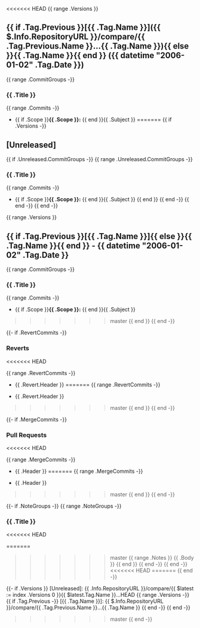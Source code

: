 <<<<<<< HEAD
{{ range .Versions }}
<a name="{{ .Tag.Name }}"></a>
## {{ if .Tag.Previous }}[{{ .Tag.Name }}]({{ $.Info.RepositoryURL }}/compare/{{ .Tag.Previous.Name }}...{{ .Tag.Name }}){{ else }}{{ .Tag.Name }}{{ end }} ({{ datetime "2006-01-02" .Tag.Date }})

{{ range .CommitGroups -}}
### {{ .Title }}

{{ range .Commits -}}
* {{ if .Scope }}**{{ .Scope }}:** {{ end }}{{ .Subject }}
=======
{{ if .Versions -}}
<a name="unreleased"></a>
## [Unreleased]

{{ if .Unreleased.CommitGroups -}}
{{ range .Unreleased.CommitGroups -}}
### {{ .Title }}
{{ range .Commits -}}
- {{ if .Scope }}**{{ .Scope }}:** {{ end }}{{ .Subject }}
{{ end }}
{{ end -}}
{{ end -}}
{{ end -}}

{{ range .Versions }}
<a name="{{ .Tag.Name }}"></a>
## {{ if .Tag.Previous }}[{{ .Tag.Name }}]{{ else }}{{ .Tag.Name }}{{ end }} - {{ datetime "2006-01-02" .Tag.Date }}
{{ range .CommitGroups -}}
### {{ .Title }}
{{ range .Commits -}}
- {{ if .Scope }}**{{ .Scope }}:** {{ end }}{{ .Subject }}
>>>>>>> master
{{ end }}
{{ end -}}

{{- if .RevertCommits -}}
### Reverts
<<<<<<< HEAD

{{ range .RevertCommits -}}
* {{ .Revert.Header }}
=======
{{ range .RevertCommits -}}
- {{ .Revert.Header }}
>>>>>>> master
{{ end }}
{{ end -}}

{{- if .MergeCommits -}}
### Pull Requests
<<<<<<< HEAD

{{ range .MergeCommits -}}
* {{ .Header }}
=======
{{ range .MergeCommits -}}
- {{ .Header }}
>>>>>>> master
{{ end }}
{{ end -}}

{{- if .NoteGroups -}}
{{ range .NoteGroups -}}
### {{ .Title }}
<<<<<<< HEAD

=======
>>>>>>> master
{{ range .Notes }}
{{ .Body }}
{{ end }}
{{ end -}}
{{ end -}}
<<<<<<< HEAD
=======
{{ end -}}

{{- if .Versions }}
[Unreleased]: {{ .Info.RepositoryURL }}/compare/{{ $latest := index .Versions 0 }}{{ $latest.Tag.Name }}...HEAD
{{ range .Versions -}}
{{ if .Tag.Previous -}}
[{{ .Tag.Name }}]: {{ $.Info.RepositoryURL }}/compare/{{ .Tag.Previous.Name }}...{{ .Tag.Name }}
{{ end -}}
{{ end -}}
>>>>>>> master
{{ end -}}
